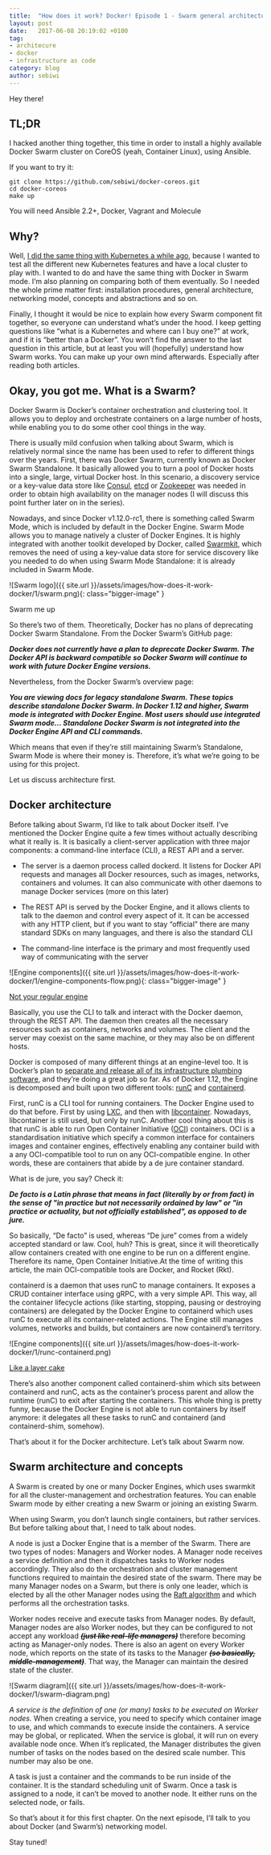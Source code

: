 ```yaml
---
title:  "How does it work? Docker! Episode 1 - Swarm general architecture"
layout: post
date:   2017-06-08 20:19:02 +0100
tag:
- architecure
- docker
- infrastructure as code
category: blog
author: sebiwi
---
```


Hey there!

## TL;DR

I hacked another thing together, this time in order to install a highly available
Docker Swarm cluster on CoreOS (yeah, Container Linux), using Ansible.

If you want to try it:

    git clone https://github.com/sebiwi/docker-coreos.git
    cd docker-coreos
    make up

You will need Ansible 2.2+, Docker, Vagrant and Molecule

## Why?

Well, [I did the same thing with Kubernetes a while ago][1], because I wanted to test
all the different new Kubernetes features and have a local cluster to play with.
I wanted to do and have the same thing with Docker in Swarm mode. I’m also
planning on comparing both of them eventually. So I needed the whole prime
matter first: installation procedures, general architecture, networking model,
concepts and abstractions and so on.

Finally, I thought it would be nice to explain how every Swarm component fit
together, so everyone can understand what’s under the hood. I keep getting
questions like “what is a Kubernetes and where can I buy one?” at work, and if
it is “better than a Docker”. You won’t find the answer to the last question in
this article, but at least you will (hopefully) understand how Swarm works. You
can make up your own mind afterwards. Especially after reading both articles.

## Okay, you got me. What is a Swarm?

Docker Swarm is Docker’s container orchestration and clustering tool. It allows
you to deploy and orchestrate containers on a large number of hosts, while
enabling you to do some other cool things in the way.

There is usually mild confusion when talking about Swarm, which is relatively
normal since the name has been used to refer to different things over the years.
First, there was Docker Swarm, currently known as Docker Swarm Standalone. It
basically allowed you to turn a pool of Docker hosts into a single, large,
virtual Docker host. In this scenario, a discovery service or a key-value data
store like [Consul][2], [etcd][3] or [Zookeeper][4] was needed in order to obtain high
availability on the manager nodes (I will discuss this point further later on in
the series).

Nowadays, and since Docker v1.12.0-rc1, there is something called Swarm Mode,
which is included by default in the Docker Engine. Swarm Mode allows you to
manage natively a cluster of Docker Engines. It is highly integrated with
another toolkit developed by Docker, called [Swarmkit][5], which removes the need of
using a key-value data store for service discovery like you needed to do when
using Swarm Mode Standalone: it is already included in Swarm Mode.


![Swarm logo]({{ site.url }}/assets/images/how-does-it-work-docker/1/swarm.png){: class="bigger-image" }
<figcaption class="caption">Swarm me up</figcaption>

So there’s two of them. Theoretically, Docker has no plans of deprecating Docker
Swarm Standalone. From the Docker Swarm’s GitHub page:

**_Docker does not currently have a plan to deprecate Docker Swarm. The
Docker API is backward compatible so Docker Swarm will continue to
work with future Docker Engine versions._**

Nevertheless, from the Docker Swarm’s overview page:

**_You are viewing docs for legacy standalone Swarm. These topics describe
standalone Docker Swarm. In Docker 1.12 and higher, Swarm mode is integrated
with Docker Engine. Most users should use integrated Swarm mode... Standalone
Docker Swarm is not integrated into the Docker Engine API and CLI commands._**

Which means that even if they’re still maintaining Swarm’s Standalone, Swarm
Mode is where their money is. Therefore, it’s what we’re going to be using for
this project.

Let us discuss architecture first.

## Docker architecture

Before talking about Swarm, I’d like to talk about Docker itself. I’ve mentioned
the Docker Engine quite a few times without actually describing what it really
is. It is basically a client-server application with three major components: a
command-line interface (CLI), a REST API and a server.

- The server is a daemon process called dockerd. It listens for Docker API
requests and manages all Docker resources, such as images, networks, containers
and volumes. It can also communicate with other daemons to manage Docker
services (more on this later)

- The REST API is served by the Docker Engine, and it allows clients to talk to
the daemon and control every aspect of it. It can be accessed with any HTTP
client, but if you want to stay “official” there are many standard SDKs on many
languages, and there is also the standard CLI

- The command-line interface is the primary and most frequently used way of
communicating with the server

![Engine components]({{ site.url }}/assets/images/how-does-it-work-docker/1/engine-components-flow.png){: class="bigger-image" }
<figcaption class="caption"><a href="https://docs.docker.com/engine/docker-overview/#docker-engine">Not your regular engine</a></figcaption>

Basically, you use the CLI to talk and interact with the Docker daemon, through
the REST API. The daemon then creates all the necessary resources such as
containers, networks and volumes. The client and the server may coexist on the
same machine, or they may also be on different hosts.

Docker is composed of many different things at an engine-level too. It is
Docker’s plan to [separate and release all of its infrastructure plumbing
software][6], and they’re doing a great job so far. As of Docker 1.12, the Engine
is decomposed and built upon two different tools: [runC][7] and [containerd][8].

First, runC is a CLI tool for running containers. The Docker Engine used to do
that before. First by using [LXC][9], and then with [libcontainer][10]. Nowadays,
libcontainer is still used, but only by runC. Another cool thing about this is
that runC is able to run Open Container Initiative ([OCI][11]) containers. OCI is a
standardisation initiative which specify a common interface for containers
images and container engines, effectively enabling any container build with a
any OCI-compatible tool to run on any OCI-compatible engine. In other words,
these are containers that abide by a de jure container standard.

What is de jure, you say? Check it:

**_De facto is a Latin phrase that means in fact (literally by or
from fact) in the sense of "in practice but not necessarily ordained
by law" or "in practice or actuality, but not officially established",
as opposed to de jure._**

So basically, “De facto” is used, whereas “De jure” comes from a widely
accepted standard or law. Cool, huh? This is great, since it will theoretically
allow containers created with one engine to be run on a different engine.
Therefore its name, Open Container Initiative.At the time of writing this
article, the main OCI-compatible tools are Docker, and Rocket (Rkt).

containerd is a daemon that uses runC to manage containers. It exposes a CRUD
container interface using gRPC, with a very simple API. This way, all the
container lifecycle actions (like starting, stopping, pausing or destroying
containers) are delegated by the Docker Engine to containerd which uses runC to
execute all its container-related actions. The Engine still manages
volumes, networks and builds, but containers are now containerd’s territory.

![Engine components]({{ site.url }}/assets/images/how-does-it-work-docker/1/runc-containerd.png)
<figcaption class="caption"><a href="https://medium.com/@tiffanyfayj/docker-1-11-et-plus-engine-is-now-built-on-runc-and-containerd-a6d06d7e80ef">Like a layer cake</a></figcaption>

There’s also another component called containerd-shim which sits between
containerd and runC, acts as the container’s process parent and allow the
runtime (runC) to exit after starting the containers. This whole thing is
pretty funny, because the Docker Engine is not able to run containers by itself
anymore: it delegates all these tasks to runC and containerd (and
containerd-shim, somehow).

That’s about it for the Docker architecture. Let’s talk about Swarm now.

## Swarm architecture and concepts

A Swarm is created by one or many Docker Engines, which uses swarmkit for all
the cluster-management and orchestration features. You can enable Swarm mode by
either creating a new Swarm or joining an existing Swarm.

When using Swarm, you don’t launch single containers, but rather services. But
before talking about that, I need to talk about nodes.

A node is just a Docker Engine that is a member of the Swarm. There are two
types of nodes: Managers and Worker nodes. A Manager node receives a service
definition and then it dispatches tasks to Worker nodes accordingly. They also
do the orchestration and cluster management functions required to maintain the
desired state of the swarm. There may be many Manager nodes on a Swarm, but
there is only one leader, which is elected by all the other Manager nodes using
the [Raft algorithm][12] and which performs all the orchestration tasks.

<script type="text/javascript" src="https://asciinema.org/a/GpkVwipWeyutZySkYL7NpXPDs.js" id="asciicast-GpkVwipWeyutZySkYL7NpXPDs" async height="5"></script>

Worker nodes receive and execute tasks from Manager nodes. By default, Manager
nodes are also Worker nodes, but they can be configured to not accept any
workload **_~~(just like real-life managers)~~_** therefore becoming acting as
Manager-only nodes. There is also an agent on every Worker node, which reports
on the state of its tasks to the Manager **_~~(so basically, middle-management)~~_**.
That way, the Manager can maintain the desired state of the cluster.

![Swarm diagram]({{ site.url }}/assets/images/how-does-it-work-docker/1/swarm-diagram.png)

*A service is the definition of one (or many) tasks to be executed on Worker
nodes.* When creating a service, you need to specify which container image to
use, and which commands to execute inside the containers. A service may be
global, or replicated. When the service is global, it will run on every
available node once. When it’s replicated, the Manager distributes the given
number of tasks on the nodes based on the desired scale number. This number may
also be one.

A task is just a container and the commands to be run inside of the container.
It is the standard scheduling unit of Swarm. Once a task is assigned to a node,
it can’t be moved to another node. It either runs on the selected node, or
fails.

So that’s about it for this first chapter. On the next episode, I’ll talk to
you about Docker (and Swarm’s) networking model.

Stay tuned!

[1]: https://sebiwi.github.io/how-does-it-work-kube-1/
[2]: https://www.consul.io/
[3]: https://coreos.com/etcd/
[4]: https://zookeeper.apache.org/
[5]: https://github.com/docker/swarmkit
[6]: https://blog.docker.com/2015/06/runc/
[7]: https://runc.io/
[8]: https://containerd.io/
[9]: https://linuxcontainers.org/
[10]: https://github.com/opencontainers/runc/tree/master/libcontainer
[11]: https://www.opencontainers.org/
[12]: https://en.wikipedia.org/wiki/Raft_(computer_science)
